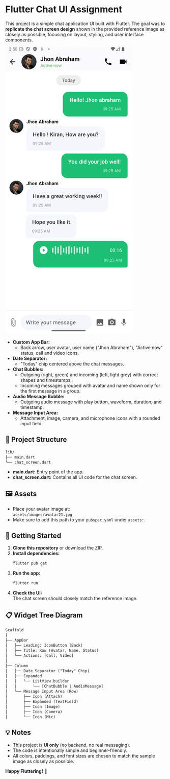 

# Flutter Chat UI Assignment

This project is a simple chat application UI built with Flutter. The goal was to **replicate the chat screen design** shown in the provided reference image as closely as possible, focusing on layout, styling, and user interface components.

![Screenshot](mmm.png)

- **Custom App Bar:**  
  - Back arrow, user avatar, user name ("Jhon Abraham"), "Active now" status, call and video icons.
- **Date Separator:**  
  - "Today" chip centered above the chat messages.
- **Chat Bubbles:**  
  - Outgoing (right, green) and incoming (left, light grey) with correct shapes and timestamps.
  - Incoming messages grouped with avatar and name shown only for the first message in a group.
- **Audio Message Bubble:**  
  - Outgoing audio message with play button, waveform, duration, and timestamp.
- **Message Input Area:**  
  - Attachment, image, camera, and microphone icons with a rounded input field.

## 📂 Project Structure

```
lib/
├── main.dart
└── chat_screen.dart
```

- **main.dart:** Entry point of the app.
- **chat_screen.dart:** Contains all UI code for the chat screen.

## 🖼️ Assets

- Place your avatar image at:  
  `assets/images/avatar21.jpg`
- Make sure to add this path to your `pubspec.yaml` under `assets:`.

## 🚀 Getting Started

1. **Clone this repository** or download the ZIP.
2. **Install dependencies:**
    ```bash
    flutter pub get
    ```
3. **Run the app:**
    ```bash
    flutter run
    ```
4. **Check the UI:**  
   The chat screen should closely match the reference image.

## 📋 Widget Tree Diagram

```
Scaffold
│
├── AppBar
│   ├── Leading: IconButton (Back)
│   ├── Title: Row (Avatar, Name, Status)
│   └── Actions: [Call, Video]
│
├── Column
│   ├── Date Separator ("Today" Chip)
│   ├── Expanded
│   │   └── ListView.builder
│   │       └── [ChatBubble | AudioMessage]
│   └── Message Input Area (Row)
│       ├── Icon (Attach)
│       ├── Expanded (TextField)
│       ├── Icon (Image)
│       ├── Icon (Camera)
│       └── Icon (Mic)
```

## 💡 Notes

- This project is **UI only** (no backend, no real messaging).
- The code is intentionally simple and beginner-friendly.
- All colors, paddings, and font sizes are chosen to match the sample image as closely as possible.

**Happy Fluttering! 🚀**
